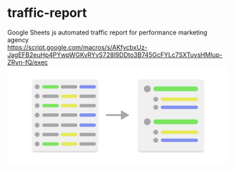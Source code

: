 # traffic-report
Google Sheets js automated traffic report for performance marketing agency
<br>
https://script.google.com/macros/s/AKfycbxUz-JagEFB2euHp4PYwpWGKvRYvS728l9DDto3B745GcFYLc7SXTuysHMIup-ZRyn-fQ/exec
<img src="./readme-slides/concept.png">
